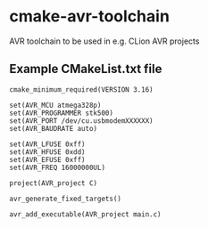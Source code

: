 # cmake-avr-toolchain
AVR toolchain to be used in e.g. CLion AVR projects



## Example CMakeList.txt file


    cmake_minimum_required(VERSION 3.16)

    set(AVR_MCU atmega328p)
    set(AVR_PROGRAMMER stk500)
    set(AVR_PORT /dev/cu.usbmodemXXXXXX)
    set(AVR_BAUDRATE auto)

    set(AVR_LFUSE 0xff)
    set(AVR_HFUSE 0xdd)
    set(AVR_EFUSE 0xff)
    set(AVR_FREQ 16000000UL)

    project(AVR_project C)

    avr_generate_fixed_targets()

    avr_add_executable(AVR_project main.c)
